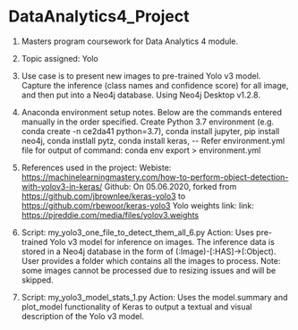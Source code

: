 # DataAnalytics4_Project
1) Masters program coursework for Data Analytics 4 module.

2) Topic assigned: Yolo

3) Use case is to present new images to pre-trained Yolo v3 model. Capture the inference (class names and confidence score) for all image, and then put into a Neo4j database. Using Neo4j Desktop v1.2.8.

4) Anaconda environment setup notes. Below are the commands entered manually in the order specified.
Create Python 3.7 environment (e.g. conda create -n ce2da41 python=3.7),
conda install jupyter,
pip install neo4j,
conda instlall pytz,
conda install keras,
-- Refer environment.yml file for output of command: conda env export > environment.yml

5) References used in the project:
Webiste: https://machinelearningmastery.com/how-to-perform-object-detection-with-yolov3-in-keras/
Github: On 05.06.2020, forked from https://github.com/jbrownlee/keras-yolo3 to https://github.com/rbewoor/keras-yolo3
Yolo weights link: link: https://pjreddie.com/media/files/yolov3.weights

6) Script: my_yolo3_one_file_to_detect_them_all_6.py
Action: Uses pre-trained Yolo v3 model for inference on images. The inference data is stored in a Neo4j database in the form of (:Image)-[:HAS]->(:Object). User provides a folder which contains all the images to process. Note: some images cannot be processed due to resizing issues and will be skipped.

7) Script: my_yolo3_model_stats_1.py
Action: Uses the model.summary and plot_model functionality of Keras to output a textual and visual description of the Yolo v3 model.
